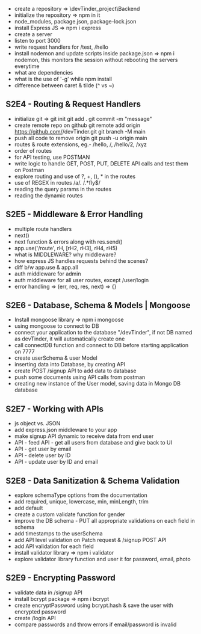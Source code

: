 - create a repository => \devTinder_project\Backend
- initialize the repository => npm in it
- node_modules, package.json, package-lock.json
- install Express JS => npm i express
- create a server
- listen to port 3000
- write request handlers for /test, /hello
- install nodemon and update scripts inside package.json => npm i nodemon, this monitors the session without rebooting the servers everytime
- what are dependencies
- what is the use of '-g' while npm install
- difference between caret & tilde (^ vs ~)

## S2E4 - Routing & Request Handlers

- initialize git =>
  git init
  git add .
  git commit -m "message"
- create remote repo on github
  git remote add origin https://github.com/<username>/devTinder.git
  git branch -M main
- push all code to remove origin
  git push -u origin main
- routes & route extensions, eg.- /hello, /, /hello/2, /xyz
- order of routes
- for API testing, use POSTMAN
- write logic to handle GET, POST, PUT, DELETE API calls and test them on Postman
- explore routing and use of ?, +, (), \* in the routes
- use of REGEX in routes /a/. /.\*fly$/
- reading the query params in the routes
- reading the dynamic routes

## S2E5 - Middleware & Error Handling

- multiple route handlers
- next()
- next function & errors along with res.send()
- app.use('/route', rH, [rH2, rH3], rH4, rH5)
- what is MIDDLEWARE? why middleware?
- how express JS handles requests behind the scenes?
- diff b/w app.use & app.all
- auth middleware for admin
- auth middleware for all user routes, except /user/login
- error handling => (err, req, res, next) => {}

## S2E6 - Database, Schema & Models | Mongoose

- Install mongoose library => npm i mongoose
- using mongoose to connect to DB
- connect your application to the database "<connection-url>/devTinder", if not DB named as devTinder, it will automatically create one
- call connectDB function and connect to DB before starting application on 7777
- create userSchema & user Model
- inserting data into Database, by creating API
- create POST /signup API to add data to database
- push some documents using API calls from postman
- creating new instance of the User model, saving data in Mongo DB database

## S2E7 - Working with APIs

- js object vs. JSON
- add express.json middleware to your app
- make signup API dynamic to receive data from end user
- API - feed API - get all users from database and give back to UI
- API - get user by email
- API - delete user by ID
- API - update user by ID and email

## S2E8 - Data Sanitization & Schema Validation

- explore schemaType options from the documentation
- add required, unique, lowercase, min, minLength, trim
- add default
- create a custom validate function for gender
- improve the DB schema - PUT all appropriate validations on each field in schema
- add timestamps to the userSchema
- add API level validation on Patch request & /signup POST API
- add API validation for each field
- install validator library => npm i validator
- explore validator library function and user it for password, email, photo

## S2E9 - Encrypting Password

- validate data in /signup API
- install bcrypt package => npm i bcrypt
- create encryptPassword using bcrypt.hash & save the user with encrypted password
- create /login API
- compare passwords and throw errors if email/password is invalid
